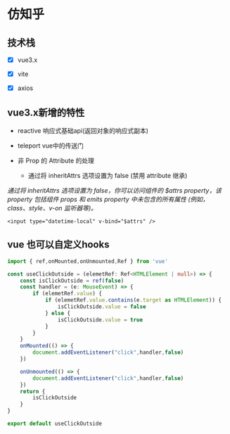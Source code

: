 # 仿知乎

## 技术栈
- [x] vue3.x 
- [x] vite
- [x] axios


## vue3.x新增的特性

- reactive 响应式基础api(返回对象的响应式副本)
- teleport vue中的传送门 


- 非 Prop 的 Attribute 的处理
    - 通过将 inheritAttrs 选项设置为 false (禁用 attribute 继承)

*通过将 inheritAttrs 选项设置为 false，你可以访问组件的 $attrs property，该 property 包括组件 props 和 emits property 中未包含的所有属性 (例如，class、style、v-on 监听器等)。*
```vue
<input type="datetime-local" v-bind="$attrs" />
```

## vue 也可以自定义hooks
```ts
import { ref,onMounted,onUnmounted,Ref } from 'vue'

const useClickOutside = (elemetRef: Ref<HTMLElement | null>) => {
    const isClickOutside = ref(false)
    const handler = (e: MouseEvent) => {
        if (elemetRef.value) {
            if (elemetRef.value.contains(e.target as HTMLElement)) {
                isClickOutside.value = false
            } else {
                isClickOutside.value = true
            }
        }
    }
    onMounted(() => {
        document.addEventListener("click",handler,false)
    })

    onUnmounted(() => {
        document.addEventListener("click",handler,false)
    })
    return {
        isClickOutside
    }
}

export default useClickOutside
```